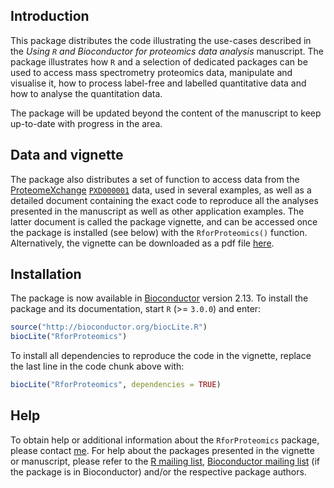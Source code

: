 ## Introduction

This package distributes the code illustrating the use-cases described in the 
_Using `R` and Bioconductor for proteomics data analysis_ manuscript. 
The package illustrates how `R` and a selection of dedicated packages can be used 
to access mass spectrometry proteomics data, manipulate and visualise it, 
how to process label-free and labelled quantitative data and how to analyse the quantitation data. 

The package will be updated beyond the content of the manuscript to keep up-to-date with progress in the area.

## Data and vignette

The package also distributes a set of function to access data from the [ProteomeXchange](http://www.proteomexchange.org/) [`PXD000001`](http://proteomecentral.proteomexchange.org/cgi/GetDataset?ID=PXD000001) data, used in several examples, as well as a detailed document containing the exact code to reproduce all the analyses presented in the manuscript as well as other application examples. The latter document is called the package vignette, and can be accessed once the package is installed (see below) with the `RforProteomics()` function. Alternatively, the vignette can be downloaded as a pdf file [here](http://bioconductor.org/packages/devel/data/experiment/vignettes/RforProteomics/inst/doc/RforProteomics.pdf). 

## Installation

The package is now available in [Bioconductor](http://bioconductor.org/packages/devel/data/experiment/html/RforProteomics.html) version 2.13. To install the package and its documentation, start `R` (>= `3.0.0`) and enter:

```r
source("http://bioconductor.org/biocLite.R")
biocLite("RforProteomics")
```

To install all dependencies to reproduce the code in the vignette, replace the last line in the code chunk above with:

```r
biocLite("RforProteomics", dependencies = TRUE)
```

<!-- As of writing, Bioc 2.12 is the development branch, which require the development version of `R` to install packages using `biocLite`. If you have an earlier version of `R` (`R-2.15.2`, the latest stable version is recommended), start by installing the package dependencies as shown below. The `deps` variable is a list of all packages that are needed to replicate all the code illustrated in the package. The second line loads the `installPackages` function, available on a server. This function will first check if any of the packages listed in `deps` are not already available and proceed only with missing dependencies. The installation uses the recommended `BiocInstaller` package, which is installed if not yet available. If packages are out dated, they will be updated. -->

<!-- ```r -->
<!-- deps <- c('R.utils', 'Biobase', 'mzR', 'MSnbase',  -->
<!--           'xcms', 'msdata', 'isobar', 'MALDIquant', 'MALDIquantForeign', -->
<!--           'readBrukerFlexData', 'synapter', 'synapterdata',  -->
<!--           'IPPD', 'Rdisop', 'OrgMassSpecR', 'BRAIN',  -->
<!--           'rols', 'hpar', 'GO.db', 'org.Hs.eg.db',  -->
<!--           'biomaRt', 'RColorBrewer', 'ggplot2', 'reshape2',  -->
<!--           'knitr') -->
<!-- source("http://proteome.sysbiol.cam.ac.uk/lgatto/src/installPackages.R") -->
<!-- installPackages(deps) -->
<!-- ``` -->

<!-- The `rTANDEM` package is required to repliacte all the examples illustrated in the vignette. `rTANDEM` is a very recent addition to the Bioconductor project and is currently also only in the development branch. To install it, first install the dependencies using the same procedure as shown above and then download and install the package manually. -->

<!-- ```r -->
<!-- deps2 <- c('data.table', 'XML', 'Rcpp') -->
<!-- installPackages(deps2) -->
<!-- ``` -->

<!-- Download the appropriate `RforProteomics` package from the [Bioconductor landing page](http://bioconductor.org/packages/devel/data/experiment/html/RforProteomics.html) and install manually using `install.packages(..., repos = "NULL")` or the GUI front-end of your favourite R interface. -->

<!-- Once installed, the package with loaded with -->

<!-- ```r -->
<!-- library("RforProteomics") -->
<!-- ``` -->

<!-- If you are using `R-2.15.x`, a message will warn that `RforProteomics` has been built using `R-3.0.0` (the development version).  -->

## Help

To obtain help or additional information about the `RforProteomics` package, please contact [me](http://proteome.sysbiol.cam.ac.uk/lgatto/). For help about the packages presented in the vignette or manuscript, please refer to the [R mailing list](https://stat.ethz.ch/mailman/listinfo/r-help), [Bioconductor mailing list](http://www.bioconductor.org/help/mailing-list/#bioconductor) (if the package is in Bioconductor) and/or the respective package authors. 
